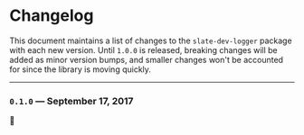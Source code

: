 # Changelog

This document maintains a list of changes to the `slate-dev-logger` package with each new version. Until `1.0.0` is released, breaking changes will be added as minor version bumps, and smaller changes won't be accounted for since the library is moving quickly.

---

### `0.1.0` — September 17, 2017

:tada:
